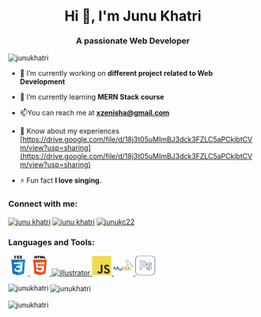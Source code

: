 <h1 align="center">Hi 👋, I'm Junu Khatri</h1>
<h3 align="center">A passionate Web Developer</h3>

<p align="left"> <img src="https://komarev.com/ghpvc/?username=junukhatri&label=Profile%20views&color=0e75b6&style=flat" alt="junukhatri" /> </p>

- 🔭 I’m currently working on **different project related to Web Development**

- 🌱 I’m currently learning **MERN Stack course**

- 📫You can reach me at **xzenisha@gmail.com**

- 📄 Know about my experiences [https://drive.google.com/file/d/18j3t05uMImBJ3dck3FZLC5aPCkjbtCVm/view?usp=sharing](https://drive.google.com/file/d/18j3t05uMImBJ3dck3FZLC5aPCkjbtCVm/view?usp=sharing)

- ⚡ Fun fact **I love singing.**

<h3 align="left">Connect with me:</h3>
<p align="left">
<a href="https://linkedin.com/in/junu khatri" target="blank"><img align="center" src="https://raw.githubusercontent.com/rahuldkjain/github-profile-readme-generator/master/src/images/icons/Social/linked-in-alt.svg" alt="junu khatri" height="30" width="40" /></a>
<a href="https://fb.com/junu khatri" target="blank"><img align="center" src="https://raw.githubusercontent.com/rahuldkjain/github-profile-readme-generator/master/src/images/icons/Social/facebook.svg" alt="junu khatri" height="30" width="40" /></a>
<a href="https://instagram.com/junukc22" target="blank"><img align="center" src="https://raw.githubusercontent.com/rahuldkjain/github-profile-readme-generator/master/src/images/icons/Social/instagram.svg" alt="junukc22" height="30" width="40" /></a>
</p>

<h3 align="left">Languages and Tools:</h3>
<p align="left"> <a href="https://www.w3schools.com/css/" target="_blank" rel="noreferrer"> <img src="https://raw.githubusercontent.com/devicons/devicon/master/icons/css3/css3-original-wordmark.svg" alt="css3" width="40" height="40"/> </a> <a href="https://www.w3.org/html/" target="_blank" rel="noreferrer"> <img src="https://raw.githubusercontent.com/devicons/devicon/master/icons/html5/html5-original-wordmark.svg" alt="html5" width="40" height="40"/> </a> <a href="https://www.adobe.com/in/products/illustrator.html" target="_blank" rel="noreferrer"> <img src="https://www.vectorlogo.zone/logos/adobe_illustrator/adobe_illustrator-icon.svg" alt="illustrator" width="40" height="40"/> </a> <a href="https://developer.mozilla.org/en-US/docs/Web/JavaScript" target="_blank" rel="noreferrer"> <img src="https://raw.githubusercontent.com/devicons/devicon/master/icons/javascript/javascript-original.svg" alt="javascript" width="40" height="40"/> </a> <a href="https://www.mysql.com/" target="_blank" rel="noreferrer"> <img src="https://raw.githubusercontent.com/devicons/devicon/master/icons/mysql/mysql-original-wordmark.svg" alt="mysql" width="40" height="40"/> </a> <a href="https://www.photoshop.com/en" target="_blank" rel="noreferrer"> <img src="https://raw.githubusercontent.com/devicons/devicon/master/icons/photoshop/photoshop-line.svg" alt="photoshop" width="40" height="40"/> </a> </p>

<p><img align="left" src="https://github-readme-stats.vercel.app/api/top-langs?username=junukhatri&show_icons=true&locale=en&layout=compact" alt="junukhatri" /></p>

<p>&nbsp;<img align="center" src="https://github-readme-stats.vercel.app/api?username=junukhatri&show_icons=true&locale=en" alt="junukhatri" /></p>

<p><img align="center" src="https://github-readme-streak-stats.herokuapp.com/?user=junukhatri&" alt="junukhatri" /></p>
